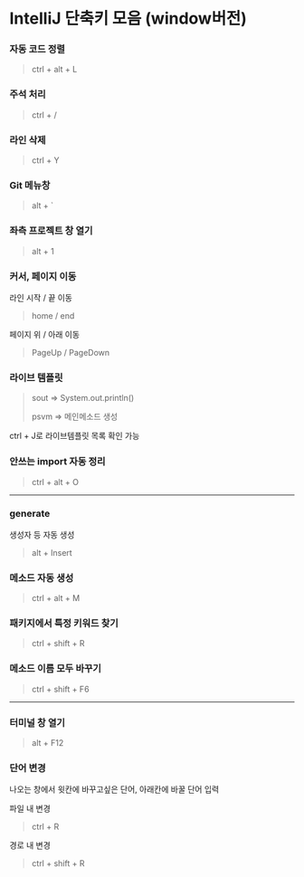 # IntelliJ 단축키 모음 (window버전)

### 자동 코드 정렬
> ctrl + alt + L

### 주석 처리
> ctrl + /

### 라인 삭제
> ctrl + Y

### Git 메뉴창
> alt + `

### 좌측 프로젝트 창 열기
> alt + 1

### 커서, 페이지 이동
라인 시작 / 끝 이동
> home / end

페이지 위 / 아래 이동
> PageUp / PageDown

### 라이브 템플릿
> sout => System.out.println()
> 
> psvm => 메인메소드 생성

ctrl + J로 라이브템플릿 목록 확인 가능

### 안쓰는 import 자동 정리
> ctrl + alt + O

---

### generate
생성자 등 자동 생성
> alt + Insert

### 메소드 자동 생성
> ctrl + alt + M

### 패키지에서 특정 키워드 찾기
> ctrl + shift + R

### 메소드 이름 모두 바꾸기
> ctrl + shift + F6

---

### 터미널 창 열기
> alt + F12


### 단어 변경
나오는 창에서 윗칸에 바꾸고싶은 단어, 아래칸에 바꿀 단어 입력

파일 내 변경
> ctrl + R

경로 내 변경
> ctrl + shift + R
